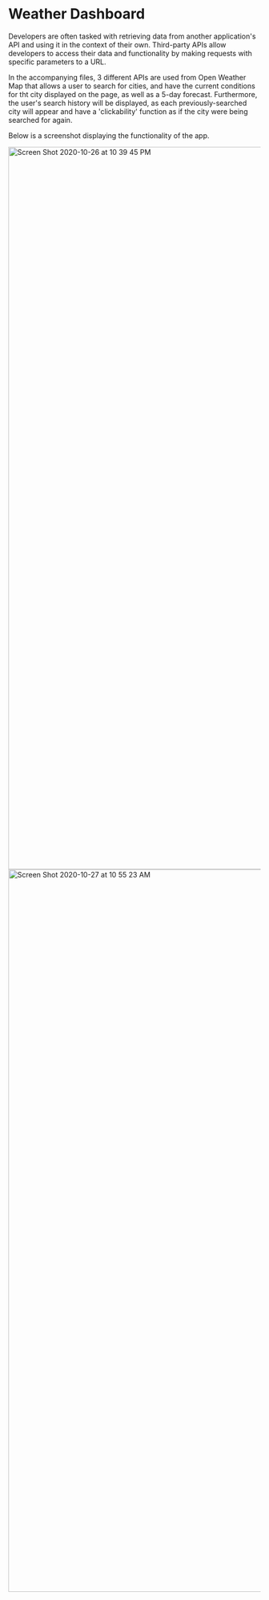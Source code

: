 # Weather Dashboard
Developers are often tasked with retrieving data from another application's API and using it in the context of their own. Third-party APIs allow developers to access their data and functionality by making requests with specific parameters to a URL. 

In the accompanying files, 3 different APIs are used from Open Weather Map that allows a user to search for cities, and have the current conditions for tht city displayed on the page, as well as a 5-day forecast. Furthermore, the user's search history will be displayed, as each previously-searched city will appear and have a 'clickability' function as if the city were being searched for again.

Below is a screenshot displaying the functionality of the app. 

<img width="1440" alt="Screen Shot 2020-10-26 at 10 39 45 PM" src="https://user-images.githubusercontent.com/70229636/97250382-34bd5780-17dc-11eb-8c2a-83e05f8d8b91.png">

<img width="1440" alt="Screen Shot 2020-10-27 at 10 55 23 AM" src="https://user-images.githubusercontent.com/70229636/97319162-01fa7a00-1843-11eb-9df0-4c98279a80e8.png">

